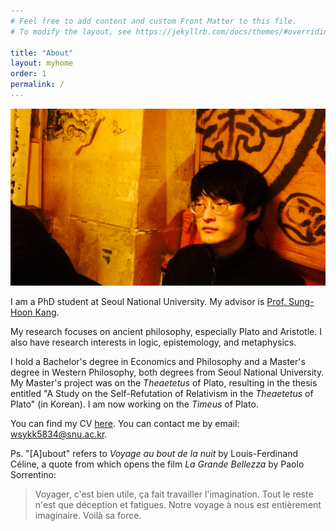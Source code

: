 ```yaml
---
# Feel free to add content and custom Front Matter to this file.
# To modify the layout, see https://jekyllrb.com/docs/themes/#overriding-theme-defaults

title: "About"
layout: myhome
order: 1
permalink: /
---
```

![Me](/20141117_123012000_iOS.png)

I am a PhD student at Seoul National University. My advisor is [Prof. Sung-Hoon Kang](https://humanities.snu.ac.kr/en/faculty?deptidx=13&md=view&profidx=157).

My research focuses on ancient philosophy, especially Plato and Aristotle. I also have research interests in logic, epistemology, and metaphysics.

I hold a Bachelor's degree in Economics and Philosophy and a Master's degree in Western Philosophy, both degrees from Seoul National University. My Master's project was on the _Theaetetus_ of Plato, resulting in the thesis entitled "A Study on the Self-Refutation of Relativism in the _Theaetetus_ of Plato" (in Korean). I am now working on the _Timeus_ of Plato.

You can find my CV [here](cv.pdf). You can contact me by email: <wsykk5834@snu.ac.kr>.

Ps. "\[A\]ubout" refers to *Voyage au bout de la nuit* by Louis-Ferdinand Céline, a quote from which opens the film *La Grande Bellezza* by Paolo Sorrentino:
>Voyager, c'est bien utile, ça fait travailler l'imagination. Tout le reste n'est que déception et fatigues. Notre voyage à nous est entièrement imaginaire. Voilà sa force.
